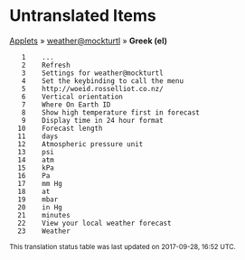 # Untranslated Items
[Applets](../../../README.md) &#187; [weather@mockturtl](../README.md) &#187; **Greek (el)**

       1	...
       2	Refresh
       3	Settings for weather@mockturtl
       4	Set the keybinding to call the menu
       5	http://woeid.rosselliot.co.nz/
       6	Vertical orientation
       7	Where On Earth ID
       8	Show high temperature first in forecast
       9	Display time in 24 hour format
      10	Forecast length
      11	days
      12	Atmospheric pressure unit
      13	psi
      14	atm
      15	kPa
      16	Pa
      17	mm Hg
      18	at
      19	mbar
      20	in Hg
      21	minutes
      22	View your local weather forecast
      23	Weather

<sup>This translation status table was last updated on 2017-09-28, 16:52 UTC.</sup>
